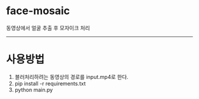 # face-mosaic
동영상에서 얼굴 추출 후 모자이크 처리

------
# 사용방법
1. 블러처리하려는 동영상의 경로를 input.mp4로 한다.
2. pip install -r requirements.txt
3. python main.py

   
